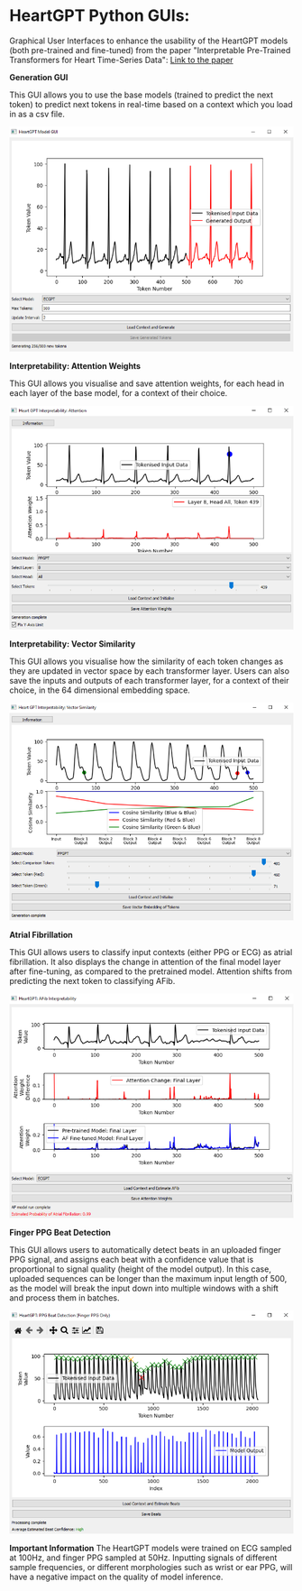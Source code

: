 # HeartGPT Python GUIs:
Graphical User Interfaces to enhance the usability of the HeartGPT models (both pre-trained and fine-tuned) from the paper "Interpretable Pre-Trained Transformers for Heart Time-Series Data": 
[Link to the paper](https://www.arxiv.org/abs/2407.20775)

**Generation GUI** 

This GUI allows you to use the base models (trained to predict the next token) to predict next tokens in real-time based on a context which you load in as a csv file.

![Generation_GUI](Figures/Generation_GUI.PNG)


**Interpretability: Attention Weights** 

This GUI allows you visualise and save attention weights, for each head in each layer of the base model, for a context of their choice.

![interp_attention](Figures/attention_GUI.PNG)


**Interpretability: Vector Similarity** 

This GUI allows you visualise how the similarity of each token changes as they are updated in vector space by each transformer layer. Users can also save the inputs and outputs of each transformer layer, for a context of their choice, in the 64 dimensional embedding space.

![interp_sim](Figures/similarity_GUI.PNG)


**Atrial Fibrillation** 

This GUI allows users to classify input contexts (either PPG or ECG) as atrial fibrillation. It also displays the change in attention of the final model layer after fine-tuning, as compared to the pretrained model. Attention shifts from predicting the next token to classifying AFib.

![afib_gui](Figures/afib_GUI.PNG)

**Finger PPG Beat Detection** 

This GUI allows users to automatically detect beats in an uploaded finger PPG signal, and assigns each beat with a confidence value that is proportional to signal quality (height of the model output). In this case, uploaded sequences can be longer than the maximum input length of 500, as the model will break the input down into multiple windows with a shift and process them in batches. 

![beat_gui](Figures/beat_detection_GUI.PNG)


**Important Information**
The HeartGPT models were trained on ECG sampled at 100Hz, and finger PPG sampled at 50Hz. Inputting signals of different sample frequencies, or different morphologies such as wrist or ear PPG, will have a negative impact on the quality of model inference. 


